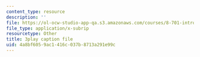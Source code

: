```yaml
---
content_type: resource
description: ''
file: https://ol-ocw-studio-app-qa.s3.amazonaws.com/courses/8-701-introduction-to-nuclear-and-particle-physics-fall-2020/4a8bf6059ac1416c037b8713a291e99c_JSlXpd9zm6Q.srt
file_type: application/x-subrip
resourcetype: Other
title: 3play caption file
uid: 4a8bf605-9ac1-416c-037b-8713a291e99c
---
```

